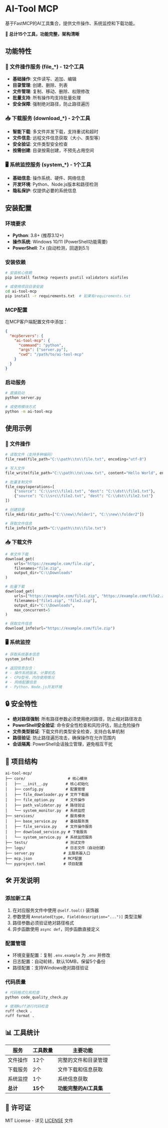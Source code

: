 # AI-Tool MCP

基于FastMCP的AI工具集合，提供文件操作、系统监控和下载功能。

**🎯 总计15个工具，功能完整，架构清晰**

## 功能特性

### 📁 文件操作服务 (file_*) - 12个工具
- **基础操作**: 文件读写、追加、编辑
- **目录管理**: 创建、删除、列表
- **文件管理**: 复制、移动、删除、权限修改
- **批量支持**: 所有操作均支持批量处理
- **安全保障**: 强制绝对路径，防止路径遍历

### 📥 下载服务 (download_*) - 2个工具
- **智能下载**: 多文件并发下载，支持重试和超时
- **文件信息**: 远程文件信息获取（大小、类型等）
- **安全验证**: 文件类型安全检查
- **按需创建**: 目录按需创建，不预先占用空间

### 🖥️ 系统监控服务 (system_*) - 1个工具
- **基础信息**: 操作系统、硬件、网络信息
- **开发环境**: Python、Node.js版本和路径检测
- **隐私保护**: 仅提供必要的系统信息

## 安装配置

### 环境要求
- **Python**: 3.8+ (推荐3.12+)
- **操作系统**: Windows 10/11 (PowerShell功能需要)
- **PowerShell**: 7.x (自动检测，回退到5.1)

### 安装依赖
```bash
# 安装核心依赖
pip install fastmcp requests psutil validators aiofiles

# 或使用项目目录安装
cd ai-tool-mcp
pip install -r requirements.txt  # 如果有requirements.txt
```

### MCP配置
在MCP客户端配置文件中添加：
```json
{
  "mcpServers": {
    "ai-tool-mcp": {
      "command": "python",
      "args": ["server.py"],
      "cwd": "/path/to/ai-tool-mcp"
    }
  }
}
```

### 启动服务
```bash
# 直接启动
python server.py

# 或使用模块方式
python -m ai-tool-mcp
```

## 使用示例

### 📁 文件操作
```python
# 读取文件（支持多种编码）
file_read(file_path="C:\\path\\to\\file.txt", encoding="utf-8")

# 写入文件
file_write(file_path="C:\\path\\to\\new.txt", content="Hello World", encoding="utf-8")

# 批量复制文件
file_copy(operations=[
    {"source": "C:\\src\\file1.txt", "dest": "C:\\dst\\file1.txt"},
    {"source": "C:\\src\\file2.txt", "dest": "C:\\dst\\file2.txt"}
])

# 创建目录
file_mkdir(dir_paths=["C:\\new\\folder1", "C:\\new\\folder2"])

# 获取文件信息
file_info(file_path="C:\\path\\to\\file.txt")
```

### 📥 下载文件
```python
# 单文件下载
download_get(
    urls="https://example.com/file.zip",
    filenames="file.zip",
    output_dir="C:\\Downloads"
)

# 批量下载
download_get(
    urls=["https://example.com/file1.zip", "https://example.com/file2.zip"],
    filenames=["file1.zip", "file2.zip"],
    output_dir="C:\\Downloads",
    max_concurrent=5
)

# 获取文件信息
download_info(url="https://example.com/file.zip")
```

### 🖥️ 系统监控
```python
# 获取系统基本信息
system_info()

# 返回信息包含：
# - 操作系统版本、计算机名
# - CPU型号、内存使用情况
# - 网络配置信息
# - Python、Node.js开发环境
```

## 🔒 安全特性

- **绝对路径强制**: 所有路径参数必须使用绝对路径，防止相对路径攻击
- **PowerShell安全验证**: 命令安全性检查和风险评估，阻止危险操作
- **文件类型验证**: 下载文件的类型安全检查，支持白名单机制
- **路径验证**: 防止路径遍历攻击，确保操作在允许范围内
- **会话隔离**: PowerShell会话独立管理，避免相互干扰

## 📁 项目结构

```
ai-tool-mcp/
├── core/                   # 核心模块
│   ├── __init__.py        # 核心初始化
│   ├── config.py          # 配置管理
│   ├── file_downloader.py # 文件下载器
│   ├── file_option.py     # 文件操作
│   ├── path_validator.py  # 路径验证
│   └── system_monitor.py  # 系统监控
├── services/              # 服务模块
│   ├── base_service.py    # 基础服务类
│   ├── file_service.py    # 文件操作服务
│   ├── download_service.py # 下载服务
│   └── system_service.py  # 系统监控服务
├── tests/                 # 测试文件
├── logs/                  # 日志文件（自动创建）
├── server.py             # 主服务器入口
├── mcp.json              # MCP配置
└── pyproject.toml        # 项目配置
```

## 🛠️ 开发说明

### 添加新工具
1. 在对应服务文件中使用 `@self.tool()` 装饰器
2. 参数使用 `Annotated[type, Field(description="...")]` 类型注解
3. 路径参数必须验证绝对路径格式
4. 异步函数使用 `async def`，同步函数直接定义

### 配置管理
- 环境变量配置：复制 `.env.example` 为 `.env` 并修改
- 日志配置：自动轮转，默认10MB，保留5个备份
- 路径配置：支持Windows绝对路径验证

### 代码质量
```bash
# 代码格式化和检查
python code_quality_check.py

# 使用Ruff进行代码检查
ruff check .
ruff format .
```

## 📊 工具统计

| 服务 | 工具数量 | 主要功能 |
|------|----------|----------|
| 文件操作 | 12个 | 完整的文件和目录管理 |
| 下载服务 | 2个 | 文件下载和信息获取 |
| 系统监控 | 1个 | 系统信息获取 |
| **总计** | **15个** | **功能完整的AI工具集** |

## 📄 许可证

MIT License - 详见 [LICENSE](LICENSE) 文件
